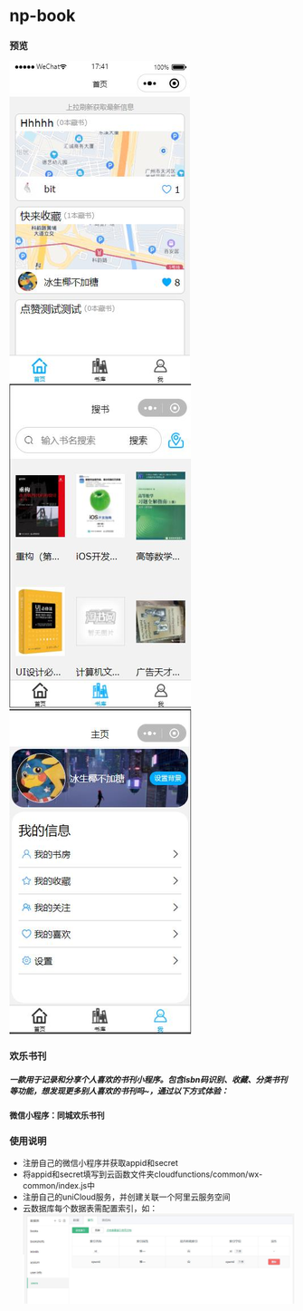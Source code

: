 # np-book
### 预览
![](README_files/home.jpg)![](README_files/book.jpg)![](README_files/index.jpg)
### 欢乐书刊
##### 一款用于记录和分享个人喜欢的书刊小程序。包含isbn码识别、收藏、分类书刊等功能，想发现更多别人喜欢的书刊吗~，通过以下方式体验：

#### 微信小程序：同城欢乐书刊

### 使用说明
 - 注册自己的微信小程序并获取appid和secret
 - 将appid和secret填写到云函数文件夹cloudfunctions/common/wx-common/index.js中
 - 注册自己的uniCloud服务，并创建关联一个阿里云服务空间
 - 云数据库每个数据表需配置索引，如：
 ![](README_files/1.jpg)
